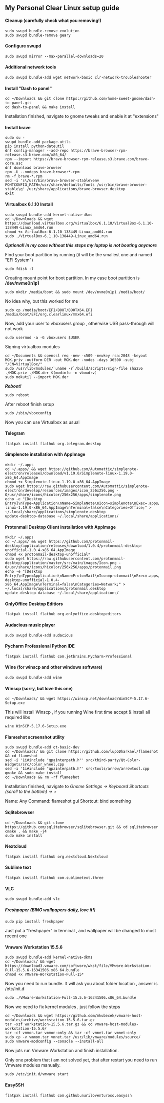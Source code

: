 ## My Personal Clear Linux setup guide

#### Cleanup (carefully check what you removing!)
    
    sudo swupd bundle-remove evolution
    sudo swupd bundle-remove geary
    
#### Configure swupd
    
    sudo swupd mirror --max-parallel-downloads=20
    
#### Additional network tools
    
    sudo swupd bundle-add wget network-basic clr-network-troubleshooter
    
#### Install "Dash to panel" 
    
    cd ~/Downloads && git clone https://github.com/home-sweet-gnome/dash-to-panel.git
    cd dash-to-panel && make install
    
Installation finished, navigate to gnome tweaks and enable it at "extensions"

#### Install brave
    
    sudo su -
    swupd bundle-add package-utils
    pip install python-dateutil
    dnf config-manager --add-repo https://brave-browser-rpm-release.s3.brave.com/x86_64/
    rpm --import https://brave-browser-rpm-release.s3.brave.com/brave-core.asc
    dnf download brave-browser
    rpm -U --nodeps brave-browser*.rpm
    rm -f brave-*.rpm
    sed -i 's\/usr/bin/brave-browser-stable\env FONTCONFIG_PATH=/usr/share/defaults/fonts /usr/bin/brave-browser-stable\g' /usr/share/applications/brave-browser.desktop
    exit

#### Virtualbox 6.1.10 Install

    sudo swupd bundle-add kernel-native-dkms
    cd ~/Downloads && wget https://download.virtualbox.org/virtualbox/6.1.10/VirtualBox-6.1.10-138449-Linux_amd64.run
    chmod +x VirtualBox-6.1.10-138449-Linux_amd64.run
    sudo ./VirtualBox-6.1.10-138449-Linux_amd64.run
***Optional! In my case without this steps my laptop is not booting anymore***

Find your boot partition by running (it will be the smallest one and named "EFI System")

    sudo fdisk -l
Creating mount point for boot partition. In my case boot partition is **/dev/nvme0n1p1**
    
    sudo mkdir /media/boot && sudo mount /dev/nvme0n1p1 /media/boot/
No idea why, but this worked for me
   
    sudo cp /media/boot/EFI/BOOT/BOOTX64.EFI /media/boot/EFI/org.clearlinux/mmx64.efi

Now, add your user to vboxusers group , otherwise USB pass-through will not work

    sudo usermod -a -G vboxusers $USER

Signing virtualbox modules

    cd ~/Documents && openssl req -new -x509 -newkey rsa:2048 -keyout MOK.priv -outform DER -out MOK.der -nodes -days 36500 -subj "/CN=VirtualBox/"
    sudo /usr/lib/modules/`uname -r`/build/scripts/sign-file sha256 ./MOK.priv ./MOK.der $(modinfo -n vboxdrv)
    sudo mokutil --import MOK.der

***Reboot!***
   
    sudo reboot

After reboot finish setup

    sudo /sbin/vboxconfig

Now you can use Virtualbox as usual

#### Telegram
    flatpak install flathub org.telegram.desktop

#### Simplenote installation with AppImage
    mkdir ~/.apps 
    cd ~/.apps/ && wget https://github.com/Automattic/simplenote-electron/releases/download/v1.19.0/Simplenote-linux-1.19.0-x86_64.AppImage
    chmod +x Simplenote-linux-1.19.0-x86_64.AppImage
    sudo wget https://raw.githubusercontent.com/Automattic/simplenote-electron/develop/resources/images/icon_256x256.png -O/usr/share/icons/hicolor/256x256/apps/simplenote.png
    echo -e "[Desktop Entry]\nType=Application\nName=SimpleNote\nIcon=simplenote\nExec=.apps/Simplenote-linux-1.19.0-x86_64.AppImage\nTerminal=false\nCategories=Office;" > ~/.local/share/applications/simplenote.desktop
    update-desktop-database ~/.local/share/applications/

#### Protonmail Desktop Client installation with AppImage
    mkdir ~/.apps
    cd ~/.apps/ && wget https://github.com/protonmail-desktop/application/releases/download/1.0.4/protonmail-desktop-unofficial-1.0.4-x86_64.AppImage
    chmod +x protonmail-desktop-unofficial*
    sudo wget https://raw.githubusercontent.com/protonmail-desktop/application/master/src/main/images/Icon.png -O/usr/share/icons/hicolor/256x256/apps/protonmail.png
    echo -e "[Desktop Entry]\nType=Application\nName=ProtonMail\nIcon=protonmail\nExec=.apps/protonmail-desktop-unofficial-1.0.4-x86_64.AppImage\nTerminal=false\nCategories=Network;" > ~/.local/share/applications/protonmail.desktop
    update-desktop-database ~/.local/share/applications/

#### OnlyOffice Desktop Editiors
    flatpak install flathub org.onlyoffice.desktopeditors

#### Audacious music player
    sudo swupd bundle-add audacious

#### Pycharm Professional Python IDE
    flatpak install flathub com.jetbrains.PyCharm-Professional

#### Wine (for winscp and other windows software)
    sudo swupd bundle-add wine

#### Winscp (sorry, but love this one)
    cd ~/Downloads/ && wget https://winscp.net/download/WinSCP-5.17.6-Setup.exe
This will install Winscp , if you running Wine first time accept & install all required libs

    wine WinSCP-5.17.6-Setup.exe 

#### Flameshot screenshot utility
    sudo swupd bundle-add qt-basic-dev
    cd ~/Downloads/ && git clone https://github.com/lupoDharkael/flameshot && cd flameshot
    sed -i '1i#include "qpainterpath.h"' src/third-party/Qt-Color-Widgets/src/color_wheel.cpp 
    sed -i '1i#include "qpainterpath.h"' src/tools/arrow/arrowtool.cpp
    qmake && sudo make install
    cd ~/Downloads && rm -rf flameshot
Installation finished, navigate to *Gnome Settings -> Keyboard Shortcuts (scroll to the bottom) -> +*

Name: Any 
Command: flameshot gui
Shortcut: bind something 

#### Sqlitebrowser

    cd ~/Downloads && git clone https://github.com/sqlitebrowser/sqlitebrowser.git && cd sqlitebrowser
    cmake . && make -j4
    sudo make install

#### Nextcloud
    flatpak install flathub org.nextcloud.Nextcloud

#### Sublime text
    flatpak install flathub com.sublimetext.three

#### VLC
    sudo swupd bundle-add vlc

##### Freshpaper (BING wallpapers daily, love it!)
    sudo pip install freshpaper
Just put a "freshpaper" in terminal , and wallpaper will be changed to most recent one

#### Vmware Workstation 15.5.6
    sudo swupd bundle-add kernel-native-dkms
    cd ~/Downloads/ && wget https://download3.vmware.com/software/wkst/file/VMware-Workstation-Full-15.5.6-16341506.x86_64.bundle
    chmod +x VMware-Workstation-Full-15*
Now you need to run bundle. It will ask you about folder location , answer is /etc/init.d

    sudo ./VMware-Workstation-Full-15.5.6-16341506.x86_64.bundle
Now we need to fix kernel modules , just follow the steps

    cd ~/Downloads && wget https://github.com/mkubecek/vmware-host-modules/archive/workstation-15.5.6.tar.gz
    tar -xzf workstation-15.5.6.tar.gz && cd vmware-host-modules-workstation-15.5.6/
    tar -cf vmmon.tar vmmon-only && tar -cf vmnet.tar vmnet-only
    sudo cp -v vmmon.tar vmnet.tar /usr/lib/vmware/modules/source/
    sudo vmware-modconfig --console --install-all
Now juts run Vmware Workstation and finish installation.

Only one problem that i am not solved yet, that after restart you need to run Vmware modules manually.

    sudo /etc/init.d/vmware start
    
#### EasySSH
    flatpak install flathub com.github.muriloventuroso.easyssh
